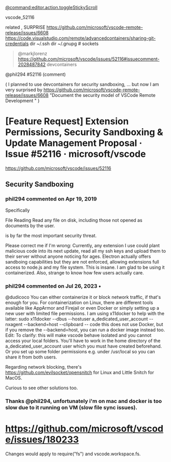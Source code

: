 

[@command:editor.action.toggleStickyScroll](command:editor.action.toggleStickyScroll)

vscode_52116


related  , SURPRISE
https://github.com/microsoft/vscode-remote-release/issues/6608
https://code.visualstudio.com/remote/advancedcontainers/sharing-git-credentials
dir ~/.ssh
dir ~/.gnupg   # sockets

>  @markjlorenz  https://github.com/microsoft/vscode/issues/52116#issuecomment-2028487842 devcontainers

@phil294 #52116 (comment)


( I planned to use devcontainers for security sandboxing, 
... but now I am very surprised by 
https://github.com/microsoft/vscode-remote-release/issues/6608 "Document the security model of VSCode Remote Development  "
)




# [Feature Request] Extension Permissions, Security Sandboxing & Update Management Proposal · Issue #52116 · microsoft/vscode



 https://github.com/microsoft/vscode/issues/52116

## Security Sandboxing





### phil294 commented on Apr 19, 2019

Specifically

File Reading
Read any file on disk, including those not opened as documents by the user.

is by far the most important security threat.

Please correct me if I'm wrong:
Currently, any extension I use could plant malicious code into its next update, read all my ssh keys and upload them to their server without anyone noticing for ages. Electron actually offers sandboing capabilities but they are not enforced, allowing extensions full access to node.js and my file system. This is insane. I am glad to be using it containerized. Also, strange to know how few users actually care.








### phil294 commented on Jul 26, 2023 • 

@dudicoco You can either containerize it or block network traffic, if that's enough for you. For containerization on Linux, there are different tools available like AppArmor and Firejail or even Docker or simply setting up a new user with limited file permissions. I am using x11docker to help with the latter: sudo x11docker --dbus --hostuser a_dedicated_user_account --nxagent --backend=host --clipboard -- code this does not use Docker, but if you remove the --backend=host, you can run a docker image instead too. Edit: To clarify: this will make vscode behave isolated and you cannot access your local folders. You'll have to work in the home directory of the a_dedicated_user_account user which you must have created beforehand. Or you set up some folder permissions e.g. under /usr/local so you can share it from both users.

Regarding network blocking, there's https://github.com/evilsocket/opensnitch for Linux and Little Snitch for MacOS.

Curious to see other solutions too.








### Thanks @phil294, unfortunately i'm on mac and docker is too slow due to it running on VM (slow file sync issues).





# https://github.com/microsoft/vscode/issues/180233


Changes would apply to require("fs") and vscode.workspace.fs.

